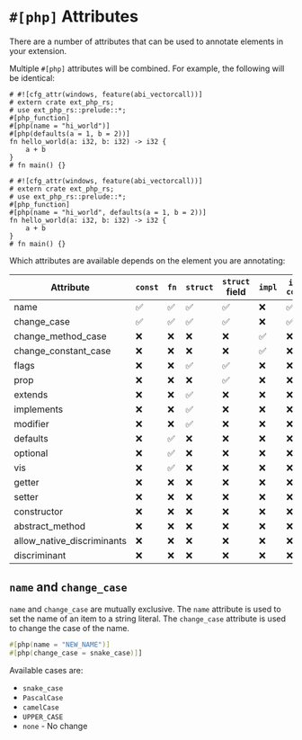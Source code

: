 # `#[php]` Attributes

There are a number of attributes that can be used to annotate elements in your
extension.

Multiple `#[php]` attributes will be combined. For example, the following will
be identical:

```rust,no_run
# #![cfg_attr(windows, feature(abi_vectorcall))]
# extern crate ext_php_rs;
# use ext_php_rs::prelude::*;
#[php_function]
#[php(name = "hi_world")]
#[php(defaults(a = 1, b = 2))]
fn hello_world(a: i32, b: i32) -> i32 {
    a + b
}
# fn main() {}
```

```rust,no_run
# #![cfg_attr(windows, feature(abi_vectorcall))]
# extern crate ext_php_rs;
# use ext_php_rs::prelude::*;
#[php_function]
#[php(name = "hi_world", defaults(a = 1, b = 2))]
fn hello_world(a: i32, b: i32) -> i32 {
    a + b
}
# fn main() {}
```

Which attributes are available depends on the element you are annotating:

| Attribute                  | `const` | `fn` | `struct` | `struct` field | `impl` | `impl` `const` | `impl` `fn` | `enum` | `enum` case |
| -------------------------- | ------- | ---- | -------- | -------------- | ------ | -------------- | ----------- | ------ | ----------- |
| name                       | ✅      | ✅   | ✅       | ✅             | ❌     | ✅             | ✅          | ✅     | ✅          |
| change_case                | ✅      | ✅   | ✅       | ✅             | ❌     | ✅             | ✅          | ✅     | ✅          |
| change_method_case         | ❌      | ❌   | ❌       | ❌             | ✅     | ❌             | ❌          | ❌     | ❌          |
| change_constant_case       | ❌      | ❌   | ❌       | ❌             | ✅     | ❌             | ❌          | ❌     | ❌          |
| flags                      | ❌      | ❌   | ✅       | ✅             | ❌     | ❌             | ❌          | ❌     | ❌          |
| prop                       | ❌      | ❌   | ❌       | ✅             | ❌     | ❌             | ❌          | ❌     | ❌          |
| extends                    | ❌      | ❌   | ✅       | ❌             | ❌     | ❌             | ❌          | ❌     | ❌          |
| implements                 | ❌      | ❌   | ✅       | ❌             | ❌     | ❌             | ❌          | ❌     | ❌          |
| modifier                   | ❌      | ❌   | ✅       | ❌             | ❌     | ❌             | ❌          | ❌     | ❌          |
| defaults                   | ❌      | ✅   | ❌       | ❌             | ❌     | ❌             | ✅          | ❌     | ❌          |
| optional                   | ❌      | ✅   | ❌       | ❌             | ❌     | ❌             | ✅          | ❌     | ❌          |
| vis                        | ❌      | ✅   | ❌       | ❌             | ❌     | ❌             | ✅          | ❌     | ❌          |
| getter                     | ❌      | ❌   | ❌       | ❌             | ❌     | ❌             | ✅          | ❌     | ❌          |
| setter                     | ❌      | ❌   | ❌       | ❌             | ❌     | ❌             | ✅          | ❌     | ❌          |
| constructor                | ❌      | ❌   | ❌       | ❌             | ❌     | ❌             | ✅          | ❌     | ❌          |
| abstract_method            | ❌      | ❌   | ❌       | ❌             | ❌     | ❌             | ✅          | ❌     | ❌          |
| allow_native_discriminants | ❌      | ❌   | ❌       | ❌             | ❌     | ❌             | ❌          | ✅     | ❌          |
| discriminant               | ❌      | ❌   | ❌       | ❌             | ❌     | ❌             | ❌          | ❌     | ✅          |

## `name` and `change_case`

`name` and `change_case` are mutually exclusive. The `name` attribute is used to set the name of
an item to a string literal. The `change_case` attribute is used to change the case of the name.

```rs
#[php(name = "NEW_NAME")]
#[php(change_case = snake_case)]]
```

Available cases are:
- `snake_case`
- `PascalCase`
- `camelCase`
- `UPPER_CASE`
- `none` - No change
